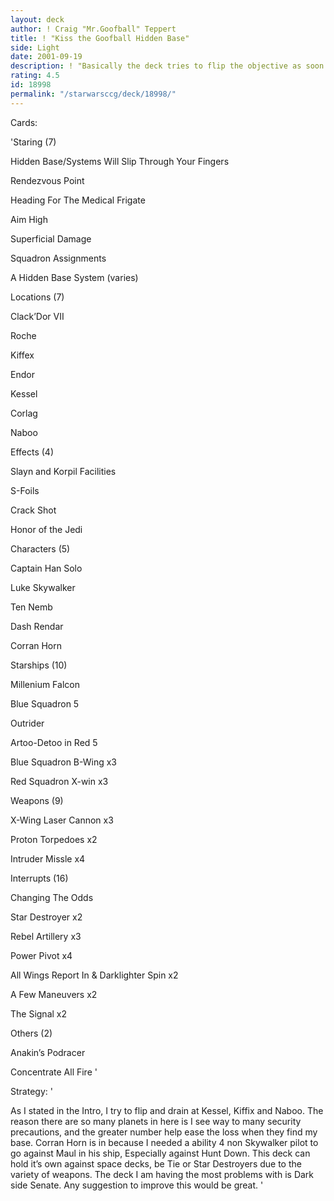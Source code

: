 ```yaml
---
layout: deck
author: ! Craig "Mr.Goofball" Teppert
title: ! "Kiss the Goofball Hidden Base"
side: Light
date: 2001-09-19
description: ! "Basically the deck tries to flip the objective as soon as possible, while setting the ships up to drain at Kessel, Naboo, and Kiffex. I am a New player, so any advice would be appreciated."
rating: 4.5
id: 18998
permalink: "/starwarsccg/deck/18998/"
---
```

Cards: 

'Staring (7)

Hidden Base/Systems Will Slip Through Your Fingers

Rendezvous Point

Heading For The Medical Frigate

Aim High

Superficial Damage

Squadron Assignments

A Hidden Base System (varies)


Locations (7)

Clack’Dor VII 

Roche

Kiffex

Endor

Kessel

Corlag

Naboo


Effects (4)

Slayn and Korpil Facilities

S-Foils

Crack Shot

Honor of the Jedi


Characters (5)

Captain Han Solo

Luke Skywalker

Ten Nemb

Dash Rendar

Corran Horn


Starships (10)

Millenium Falcon

Blue Squadron 5

Outrider

Artoo-Detoo in Red 5

Blue Squadron B-Wing x3

Red Squadron X-win x3


Weapons (9)

X-Wing Laser Cannon x3

Proton Torpedoes x2

Intruder Missle x4


Interrupts (16)

Changing The Odds

Star Destroyer x2

Rebel Artillery x3

Power Pivot x4

All Wings Report In & Darklighter Spin x2

A Few Maneuvers x2

The Signal x2


Others (2)

Anakin’s Podracer

Concentrate All Fire  '

Strategy: '

As I stated in the Intro, I try to flip and drain at Kessel, Kiffix and Naboo. The reason there are so many planets in here is I see way to many security precautions, and the greater number help ease the loss when they find my base.  Corran Horn is in because I needed a ability 4 non Skywalker pilot to go against Maul in his ship, Especially against Hunt Down.  This deck can hold it’s own against space decks, be Tie or Star Destroyers due to the variety of weapons.  The deck I am having the most problems with is Dark side Senate. Any suggestion to improve this would be great. '
